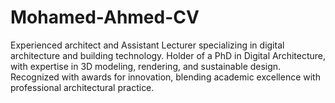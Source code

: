 # Mohamed-Ahmed-CV
Experienced architect and Assistant Lecturer specializing in digital architecture and building technology. Holder of a PhD in Digital Architecture, with expertise in 3D modeling, rendering, and sustainable design. Recognized with awards for innovation, blending academic excellence with professional architectural practice.
